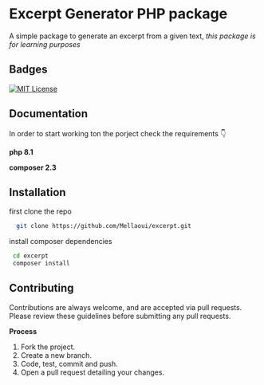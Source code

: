 
# Excerpt Generator PHP package

A simple package to generate an excerpt from a given text, *this package is for learning purposes*


## Badges


[![MIT License](https://img.shields.io/badge/License-MIT-green.svg)](https://choosealicense.com/licenses/mit/)



## Documentation

In order to start working ton the porject check the requirements 👇


**php 8.1**

**composer 2.3**




## Installation

first clone the repo

```bash
  git clone https://github.com/Mellaoui/excerpt.git
```

install composer dependencies

```bash
 cd excerpt
 composer install
```


## Contributing


Contributions are always welcome, and are accepted via pull requests.
Please review these guidelines before submitting any pull requests.

**Process**

1.  Fork the project.
2.  Create a new branch.
3.  Code, test, commit and push.
4.  Open a pull request detailing your changes.


